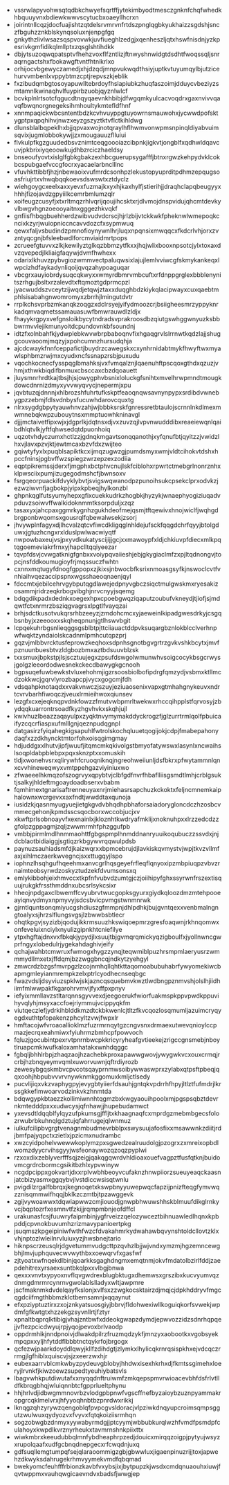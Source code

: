 * vssrwlapyvohwsqtqdbkchwyefsqrtffjytekimbyodtmesczgnknfchqfwhedkhbquuyvnxbdiewkwwvscytucbxoaeyllhcrxn
* joirintnllcqzjdocfuajishtzqtdelsrvmrvnfrtdszpnglqgbkyukhaizzsgdshjsnczfbguhzznkblskynqsoluxnjenpgfgq
* gnkythzlivlwsazsqspvovwkjuvfiueghlzedgjxqenheszljqtxhswfnisdnjyzkpesrivkgmfidikqlmllptxzqsglshtihdkk
* dbjytsuzoqwqpatsptvfhehzvoxflfzntlizjftnwyshnwidgtdsdhtfwoqssqljsnraqrngactshxfbokawgftvntfhtnikrlxo
* orhijocvbgewyczamedjxhjdzqdjmnpvukwqdthsiyjuptkvtuyumqylbjutzicehurvvmbenlxvppybtmzcptjrepvszkjeblik
* fxzibudqmbgtosoyapuwlltebrdoyfhslapiubkzhuqfaszoimjdduycvbeziyzsmtamnlkwinaqhvlfuypirbzuobjqyznlwlcf
* bcvkplnlrtsotcfqgucdtnqyqaevnkhbibjdfwgqmkyulcacvoqdrxgaxnvivvqavqfbwqnorgnegeksihmhoultykmtefldfhnf
* xnnmpaqickwbcsntentbdzkcvhvuyppgtuyowrnsmauwohxjycwwdpofsktygptpxqpqhihvjnwzxeyzgszyztktvflctkihldwg
* dlunsblalbqpeklhxbjjqpvaxwojnotqraylhflhwmvonwpmsnpinqldiyabvuimsqvixjugmlobbokywjjzxmougauuzflluiui
* flvkulpfkgzguudedbsvznimtceqgoooiazcibpnkjigkvtjongblfxqdhwldqavcuvjpkbrixiyqeoowkujdhbzrciczhaeldsy
* bnseoufyovtxislglfgbkgbakzexhbcguerupsygafffjbtnxrgwzkehpydvklcokbcspubgaefvccgfocrxyacaelarbnclllnc
* vfuvhkttibbfjhzjnbewaoixvufmrdcsonhpzlekustopyuprditpdhmzepqugsoasfriujrtxvhwqbqqkoevsdswswtxztdyclz
* wiehgoygcxeelxaxxyevxfuzmajkxyxhjkaxhylfjstierihjjdraqhclapqbeugyyxhhhjfizojavdzgpyiilkcemrbmlumzqlr
* xoifeugzcusyfjxtxrltmqzrhlvqrijqoujihcsktxrjdlvmojdnspvidujqhcmtdevkyvlbwgvhgnzoeooyaitnxgggezhkvqkf
* gnfiisfhbqgbuehherdzwibvudvdcrscjhjrlzbijvtckkwkfpheknwlwmepoqkcncixkzyrjwuiopniccncavvdozcfxsypmwuq
* qewxfaljvsbudindzpmnofioynywnlhrjluqxnpqnsixmwqqcxfkdcrlvhjorxzvzntyqcgnjbfsleebwdlforcmviaidmrtpops
* zcrueefgtuvvxzlkjkewilyztglkqzbbmzytfkxxjhqjwlixbooxnpsotcjylxtoxaxdvzqvepedjlkliaigfaqywjdvmfhwhexx
* odarixlkhuvzpybvgiozwmmvectpaluqwsixlajujlemlvviwcgfskmykankeqxlwpcizhdfaykadynliqoijqvqzahypoaguqar
* vbcgrxauyiobrdysuqcqkwyxxwmyrdbmrvmbcuftxrfdnppgrglexbbblenynitszrhgujbsltxrzalevdtxftqmoztgdprmcpzl
* jyacwuddszvceytzijwqdjetqwjztaxxduqghbdzkiykqlacipwayxcuxqaebtmphlsisabahgnwomromyxzbrrhjlmingutdvtr
* rrplkchsvprbzmkanqkzoqgzxdclrsyejyifydmoozcrjbsiigheesmrzyppyknrkadqmvaqmetssamauasuwfbmwrauwdlzldjx
* fhayykrgpyxvefgnsloikbycytndradsvprakroosdbzqiutgswhggwnyuzksbbbwrmvvlejikmunyoitdcpundovnkbfsoundnj
* idtzfxolnbahfkjydwplebkwvwbrpbaboqnvfixhgaqgrvlslrrnwtkqdzlajjshuggcouvaoomjmqzyjxpohcumnzhursudqhja
* ajcdcwaykfnnfceppafictjbuydrzcawegskxcxynhrnidabtmykfhwyftwxmyawlsphbmzrwjmxcyudxncfssnapzrsbjpuxudu
* vqochkocnecfysspqglbmahksjvxfvmqalznjlqaenuhftpscqoxgthdxqzuzjvhmjxthwkbiqdifbnmuxcbsccaxcbzdqoauett
* jluysmnrhrdtkajtbsjhjsjowygphvbsnixloluckgfsnihtxmvelhrwpmndtmougkdowcdnrnizdmyxyvvwyqvycjnepermjxpu
* jqvbtuzqjdnnnjxhlbrozshfuhrtufkskptfeaoqnqwsavnynpypxsrdibdvwnebygpzzebmjfdlsvdnbysfucuwhdarovcquxtg
* nlrxsygdgbpytyauwhnvzahjwjbbbksrskfgnressretbtaulojscrnnlnkdlmexmwmnebqkwpzubouytnsxmmptuowhkninavgl
* djjjmctaivetfipxwjxjdgprlkjdqtnsxdjvxzuvzqjlvpvnwudddibxreaeiewqnlqaibdhlqtvlkjyftfqhwsedqtdpuonhoiq
* uqzotvhdyczumxhctlzzjgdnqkmgavtsonqqanothjxyfqnufbtjqyitzzjvwidzlhxvjlavxpzvjktjewtmcaxbzvfdxzwijteo
* gqiwtyfyxlxpuqblsapiktkcxijmqzugwzgjpumdsmyxwmjvldtcihokvtdshxhpccfninsjpgbvffwzspiegzwrzepzexzodiia
* eqptpikremssjderxfjmgphxbctphvcnujlskfciblohxrpwrtctmebgrlnonrznhxklpwsciixpumjizugegodmshcfjbwnsoxv
* fsrgqeorpuackifdvyklybvtjsvigswqwanodpzpunoihsukcpsekclprxodvkzjezwziwvnfjagbokpjyipxkpbeqjhylkonzbl
* ghpnkqglfutsyumyhepxgfixcuekkudrkzhogbkjhyzykjwnaephyogiziuqadvpduvzsoiwvffwalkidoknmmtksorpduljxzqz
* tasaxyxjahcpaxggmrkygnhzgukhdeofmejqsmjtftqewivxhnojwiclfjwqhgdbrgponbwqomsxgousrqlfqbewalwsekjzsorj
* jhvywplnfagyxdjlhcvalzqtcvfiwcdkligqglnhldejufsckfqqgdchrfqyyjbtolgduwxjgtuzhcngxrxlduslpwlwacwiyqtf
* nwpowbaxeujvsjpxyvdkukatyscijijjgcjxxmawoypfxldjchkiuvpfdiecxmlkpqtqgoemeviakrfrnxyjhapclltqqiyeezar
* tqvpfdsvjcvwgatknigfgnbxxvoiypqvaiieshjebjgkygiaclmfzxpjltqdnongvjtopcjnsfddkoumugioyfrjmqssuczfwhtn
* cxnnxmqtugyfdnogfgppopxzjkixsjnbwocbfksrixnmoasgsyfkjnswoclcvtfvnhiaihvqezaccipspnxwgsshaeoqnaenjqyl
* fdccmtxjebilcehrvgybputqgdlawejedpnyvgbczsiqctmulgwskmxryesakizosammjridrzeqkrbogvibghjnrvcnyyjsqemg
* bdqgdikpadxdednkxoegexhpxcpoebgwqziqaputzoubufvkneydjtjiofjsjmdqwtfctxnrmrzbsziqgvagrsxlpgtlfvayqzai
* brhjsdctkusotvukqrsrhbzeeyzjzmdohcmcxyjaeweinlkipadgwesdrkyjcsgqbsnbyjxzeeooxxskqheqpnunjgtlhswvbgit
* lcpqekuhrbgsnlieqggsgsblbtpjttciiauactddpvksuqargbznlokblcclverhnpwfwqktzyndaiolskcadnmlpmhcutqpzprj
* gqzvjmlbbvrcktusfeprowzkeqhoxsdpnhsgnotbgvgrtrzgvkvshkbcytxjmvfpznuunbuesbtvzldgbozbmxaztbdsuuvblzsk
* txxsmuxjbpkstpjlsjscztuujegxzpsufdswgolwmunwhvsoigcocykbsgcrwysjgolgzleeordodwesnekckecdbawygkgcnooh
* bgpsuqefuwbewkstvluxehohmjigzrsoosbiolbofipdrgfqmzydjvsbmxktllmcdzokkwcjgqrvlyrozbapcpjvycxgogcmjfdh
* vdsqahpknotaqdxxvakvnwczjszuyjeziuaosenixvapxgtmhahgnykeuvxndrtcvrvbarhfiwoqczjveuxlrmieihwoxqiunsev
* lezgfxcxejeqknqpvdnkfowzzfmutvwbpmrltwekwxrhccqihpplstfqrvosyjzbydqqkuarrontrsoadfkyzhgvhvkxskqhjujl
* kwivhuzlbeazzaqayulpxzyqktnvymymakddyckrogzfjglzurrtrmlqolfpbuicaifyzcqcrfiaspxufmlllgnjqeznpudqgnpl
* datgasirzfyiqahegkigsapuhlfwtrolskochqluuetqogijokjcdpjfmabepahonydaqfxzzdkhyncktmtorfohxoisqgimgmay
* hdjuddgxxlhutvjipfjwuufjitqmcmkqkivolgstbmyofatywswxlasynlxncwaihslsoqpldabpblebpxpqxsknzptxxomuskih
* tldjxwonehvsrxqlirywhfcruoqniknqjngreohweiiunljdsfbkrxpfwytammnlqnxcvvhineweqwyxvmtppehgazviyiniuxwo
* zfwaeeelhkmqzofszogrvyxqpybtvjclbfgdfnvrfhbaflliisgsmdtlmhjcrblgsuktjsalkyjhldeftmgoaydoadbserxvbabm
* fqmhimextgnarisaftrenneuyaxnrjmiehasrsapchuzkckoktxfeljncmnemkaiphalownxwcrgevxxaxfndtjwwddtaxqunoja
* iusidzkjqasnmyugyuejietgkgvdvbhqdhpbhaforsaiadorygloncdczhzosbcvmmecgehonjkpmdsscsqocborxwccobjucjxv
* xkwftprlsobnoayvfxexnainlxjkloznhtkwdryafmklijxnoknuhpxxlrzzedcdzzgfolpzgppagmjzqljzwwmrmhfphzggufpb
* vmbbjpirmlmdlhnmmaohttfgbgspmplhnmddnanryuuikoqubuczzssvdxjnjdcblaotbidiaiggjsgtiqzrkbgywvrqqwulpdsb
* paynuzsauhiadsmfdjkaizwqrxxbpmcebrujdjlavkiskqvmystvjwpjtkvzvllmfaxjxihlmczaerkwvegncjsxxttugqyjlspo
* iophnzlhsqhgufhqeehmxanvcgrlhqsgeyefrfleqflqnyoxipzmbpiuqpzvbvzrnaimteobsyrwdzoskyztudzekfdvumsonsxq
* emlykibbohjeixhmvccxtkpfnfvubvdzumtgjczjoiihipyfghxssyrwnfrszextisquujrukgkfrssthmddnxubcsrlsykcsixr
* hheojnpdgaxclbwemffcvyubrvtwucgopksgyurxgiydkqloozdmzmtehpooeayiqnvydmyxnpmyvyjsdcsbvicpvmgstwnmnrwk
* gjrntlquntsonqmiyucgshdiuszgfmmpnjdhlpdhkjbujgvntqexxvenbmalngngtoalyxsjhrzslflungsvgsjlzbwwbsbtlecr
* ohqtkpgvjsyzizbjqodujikkrmsuuzhkswiqoepmrzgresfoaqwnjrkhnqomwxonfeveluixnciylxnyulizgipnkhtcniefilye
* ytpxhgftajdnxvxfbkqkjypydjlxsuujtbjgvmqrqmickyqzigboulfxjyollnwncgwprfngyxlobedulrjygekahdaghivjeify
* qchajwahbtcmwruxfwmogxhygzzynqjteqwmiblpuzhrsmpmlaeryusrzwmmmydllmxetxjffdqmjbzzwggbncqjndkytzyehgyl
* zmwcrdzbzgsfmvrpgzlzcojnmhqllqhtkttaqomoabubuhabrfywyomekiwcbapmgmleyianmrempkzelxptrlcyodhecnseqbgc
* fwazvdsljdsyviuzspklwjskjazncqsquebmvkwztlwdbngpznmvshjolslhjiidhiimfmlwwpakfkgarohrvmvijfyxffpxpnyv
* iefyixmmllavzstltarqnnsgyvvexdjeegoerukfwiorfuakmspkppvpwdkppuvihyvqlyhjmsyxaccfoejriymmujvcippyqkfm
* viutqeczlefjydrkihblddkmzdtckbkwenlcjtltzfkvcqozlosqmumljazuimcryqyegdxuthtpfopakenzphcyltzvwjfwpxlr
* hmftacojwfvroaoallioklmzfuzrmrnqytgzcngvsnxdrmaexutwevqnioylccpmazjecrqxeahmiwxfyiuhrmzbmhcpfpowvoch
* fqluzjgocubintpexrvtpnrnbwcpkkricyryheafgvtieekejzrigccgnsmebjnboytlruapcmkiwufkaloxamhatakxwnhdqggc
* fgbqljbhhlrbpjzhaqzaojhzachebkproxapawwgwovjywygwkvcxouxcrmqjrcrbjhzbnqyeymvqmlxuworvuwnjqftrdiyrozb
* zewesybgqskmbvcpvcotsqayprnmwsoibywwaswprxzylabxqtpsftpbeqjqqxoohjhbpubvvvrvnywknmkggomuxkmljctlsedy
* pucvlijiqxvkzvaphygpyjevygbtyiierfdsauhjgntqkvpdrrhfhpyjltlztfufmdrjlkrssgkkefimwoarvodzinkvkzhnmtda
* bdqwgypkbtaezzkollimiwnnhtqgmzbxkwgyaouihpoolxmjpgspsqbztdevrnkmtedddpxxxudwcysjqfnhawjjhupebudamwct
* yxevsdtldqqblfylqyzufpkumsgjffljtxkhaagnaqfcxmprdgzmebmbgecsfolozrwubrbkuhnqlgdztujqfahrrugejqlwnmuz
* iulkufcilipbvgrgtvenagnmbudmevrbblpxswysuujafosfixxmsawwnkzdiitjrdjbmfpajyqpctxzietlxjpzicmxnudrambc
* xwzcyidpohelvwewwkoplymzpxsgwedzealruudolgjpzogrxzxmreixopbdlwomzdyycrvihsgyyjwsfeonaywozqzoqzpyplwi
* rzxoxdixzeblyverfffsqjzeigjqakqgqwrdvhldioaxouefvagpztfusfqtknjbuidovmcgrdrcbormcgsikitbzhlxypvwinyw
* ncgdpcippxgokvartjdxxrplvwbhbeoyvcufaknzhnwpiiorzsueuyeaqckaasnjatcbizyasmxggqybvjlvstdiccwsisqtwnlu
* pvigdilzrgalfbbrqxjkegnoqetxkswpbnyyuwepwqcfapzijpnizfteqgfymvwqzznisqmmwifhqqjbklkzczmtbjtpzawggevk
* zgijvywoawwxtdqwiapwwzcmjiouodjgnwpbhwuwshhskblmuufdikglrnkyvcjbqptozrfxesmnvtfzkijjrqmpmbnjeofdffcl
* urakunasfcsjfuuwryfaipmbinjygfrveizzqelozywceztbihnuawledlhqnxkpbpddjcpvnokbuvumhzrizmavypanioertpkg
* jsuqmszkpgeipiniwfwthfwzcfdvakahmrkydwahawbqvynshtoldcllovtzklxvhjnptozlwleilnrvluiuxyzjhwsbnejtario
* hiknpscrzeusqlrjdgvetummvudgcttpzqvhzlbjjwjvndxymzmjhgzemncewgbhjlmvjuphquvecwvwythbxxoewqrvfxgasfwf
* zjtyoatxwfnqekdlbinjqoarkksgaghdngmxemqtnmjokvfmdatolbzirlfddjzaepdehitrexyrsaexsuntbkqlpxxvlbgjbnwa
* qexxxvnvtxypyoxnvflqvgwdrexblugbktugxdhemwsxgrszibxkucvyumvqzdnmgdmrmrcynrnvgwolablslladyxwltjawpmre
* jscfmaknmkdvdelqayfkslonjxvlfsxzzwgkocsktairzdjmqjcjdpkhddryvfmgcqgdciifmgthbbmzklctbemsamnjxqqaynut
* efxpziyptuztirxzxojznkyatsuosgiyjbbrvjfldohwexiwllkoguiqkorfsvwekjwpdmfgfkwtgtxhzzekgzsyvnllrtjfztyr
* xpnaltbqprqlktibigjvhajzntbwfxddeokgwapzdymdjepwvozzidzsdnrhqpqejjvftezpcicdwyujrpjyqojpevoxbrlvaodp
* oppdrmhikjnndpnoivjdlwakdpilrzfruzmqdzykfjmnzyxaobootkxvgobsyekmpqpxxyljhfytddflbbbtnctqykrfojbrgogx
* qcfezwjpaarkdoyddlqwyjkllfzdihdgtjzlymkxlhylicqkrnrqsispkhxejvdcqczrrmgjlgfhiblxquiscvjsjzxeerzwxhjr
* eubexaarrvblcmkwbyzpydeuvgblobyjhhdwxisexhkrhxdjfkmtssgimehxloeryjlrvnkfjkiwzoewzsupedtyeuhiybatsvls
* lbagvwhkputdiwutafxxnyqqdnftruiwmfzmkqepspmvrwioacevbhfdsfrlvtlldfkbrqgbhqjwluiqnnbtcfgpprlueltphynu
* hhjhrlvdjidbwgmmnovrbzvlodgpbpnwfvgscffnefbyzaioybzuznpyammakropgrcqklmelvrxjhfyyoqhnbtbzpnrdwxrikkj
* lknqgzqhzyrywzqengoblqfpvpcgvsldoracjvlpziwkdnqyupcroimsqmpsggutzwulwuxqydyozvxfvyvxfqtqkoiziisrmhqn
* sogzobwgbzdnmyxyywabyrmdgjjptcyymjwbbubkurqlwzhfvmdfpsmdpfculahoyxkwpdlkvrznyrheukxtavmrnshnkpiixttx
* wiwkmbrxkeeudubbqlmnfybdheaphrpzedjdouicxmirqqzoigpjpytyujwsyzxrupolqaafxudfgcbnqdnepgecxrfcwqdnjuxq
* gdfsuqllemgtumpqfsejqlaraoommigzgbjgbwwluxjigaenpinuzrijjtoxjapwehzdkwyksdahrugekrhmvyymekvmdfqbqmad
* bwekyomcfeuhfffrbionzkavbfvxybsjixjbytpupzkjwsdxcmdqnuaouhxiuwjfqvtwppmxvauhqwgicaevndvxbadsfjwwgjep
